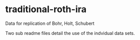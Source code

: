 # traditional-roth-ira
Data for replication of Bohr, Holt, Schubert

Two sub readme files detail the use of the indvidual data sets.
